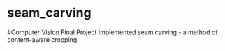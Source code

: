 # seam_carving

#Computer Vision Final Project
Implemented seam carving - a method of content-aware cropping
